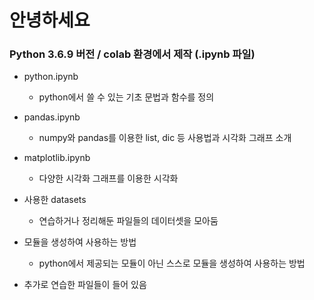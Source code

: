 # **안녕하세요**
### Python 3.6.9 버전 / colab 환경에서 제작 (.ipynb 파일) 

* python.ipynb
    * python에서 쓸 수 있는 기초 문법과 함수를 정의


* pandas.ipynb
    * numpy와 pandas를 이용한 list, dic 등 사용법과 시각화 그래프 소개


* matplotlib.ipynb
    * 다양한 시각화 그래프를 이용한 시각화

* 사용한 datasets
    * 연습하거나 정리해둔 파일들의 데이터셋을 모아둠
   
* 모듈을 생성하여 사용하는 방법
    * python에서 제공되는 모듈이 아닌 스스로 모듈을 생성하여 사용하는 방법



+ 추가로 연습한 파일들이 들어 있음